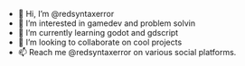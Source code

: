 - 👋 Hi, I’m @redsyntaxerror
- 👀 I’m interested in gamedev and problem solvin
- 🌱 I’m currently learning godot and gdscript
- 💞️ I’m looking to collaborate on cool projects
- 📫 Reach me @redsyntaxerror on various social platforms.

<!---
redsyntaxerror/redsyntaxerror is a ✨ special ✨ repository because its `README.md` (this file) appears on your GitHub profile.
You can click the Preview link to take a look at your changes.
--->
